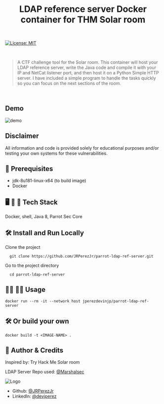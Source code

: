<h1 align="center">LDAP reference server Docker container for THM Solar room</h1>

<br>

<p>
  <a href="https://github.com/JRPerezJr/parrot-ldap-ref-server/blob/main/license.txt" target="_blank">
    <img alt="License: MIT" src="https://img.shields.io/badge/License-MIT-yellow.svg" />
  </a>
</p>

<br>

> A CTF challenge tool for the Solar room. 
> This container will host your LDAP reference server, write the Java code and compile it with your IP and NetCat listener port, and then host it on a Python Simple HTTP server. I have included a simple program to handle the tasks quickly so you can focus on the next sections of the room. 

<br>

## Demo
![demo](https://user-images.githubusercontent.com/19915910/151475417-96ff65e6-2391-480d-ac15-ae358d307926.gif)


## Disclaimer
All information and code is provided solely for educational purposes and/or testing your own systems for these vulnerabilities.

## 📐 Prerequisites

- jdk-8u181-linux-x64 (to build image)
- Docker

## 🖥 📱 💽 Tech Stack

Docker, shell, Java 8, Parrot Sec Core

## 🛠 Install and Run Locally

Clone the project

```shell
  git clone https://github.com/JRPerezJr/parrot-ldap-ref-server.git
```

Go to the project directory

```shell
  cd parrot-ldap-ref-server
```

## 👩‍💻 👨‍💻 Usage

```shell
docker run --rm -it --network host jperezdevinjp/parrot-ldap-ref-server
```

## 🛠 Or build your own

```shell
docker build -t <IMAGE-NAME> .
```

## 📓 Author & Credits

Inspired by: Try Hack Me Solar room

LDAP Server Repo used: [@Marshalsec](https://github.com/mbechler/marshalsec)


![Logo](https://user-images.githubusercontent.com/19915910/120965966-81203b00-c7a0-11eb-8ef4-a42c0642db4c.png)

- Github: [@JRPerezJr](https://github.com/JRPerezJr)
- LinkedIn: [@devjperez](https://linkedin.com/in/devjperez)
